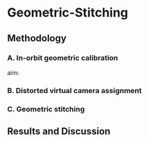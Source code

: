 Geometric-Stitching
===

## Methodology

### A. In-orbit geometric calibration
aim: 

### B. Distorted virtual camera assignment

### C. Geometric stitching


## Results and Discussion

